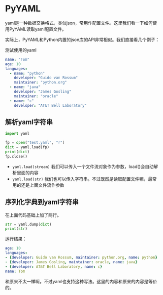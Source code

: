 # PyYAML

yaml是一种数据交换格式，类似json，常用作配置文件。这里我们看一下如何使用PyYAML读取yaml配置文件。

实际上，PyYAML和Python内置的json库的API非常相似。我们直接看几个例子：

测试使用的yaml
```yaml
name: "Tom"
age: 10
languages:
  - name: "python"
    developer: "Guido van Rossum"
    maintainer: "python.org"
  - name: "java"
    developer: "James Gosling"
    maintainer: "oracle"
  - name: "c"
    developer: "AT&T Bell Laboratory"
```

## 解析yaml字符串

```python
import yaml

fp = open("test.yaml", "r")
dict = yaml.load(fp)
print(dict)
fp.close()
```

* `yaml.load(stream)` 我们可以传入一个文件流对象作为参数，load()会自动解析里面的内容
* `yaml.load(str)` 我们也可以传入字符串。不过既然是读取配置文件嘛，最常用的还是上面文件流作参数

## 序列化字典到yaml字符串

在上面代码基础上加了两行。

```python
str = yaml.dump(dict)
print(str)
```

运行结果：

```yaml
age: 10
languages:
- {developer: Guido van Rossum, maintainer: python.org, name: python}
- {developer: James Gosling, maintainer: oracle, name: java}
- {developer: AT&T Bell Laboratory, name: c}
name: Tom
```

和原来不太一样啊，不过yaml也支持这种写法。这里的内容和原来的内容是等价的。
